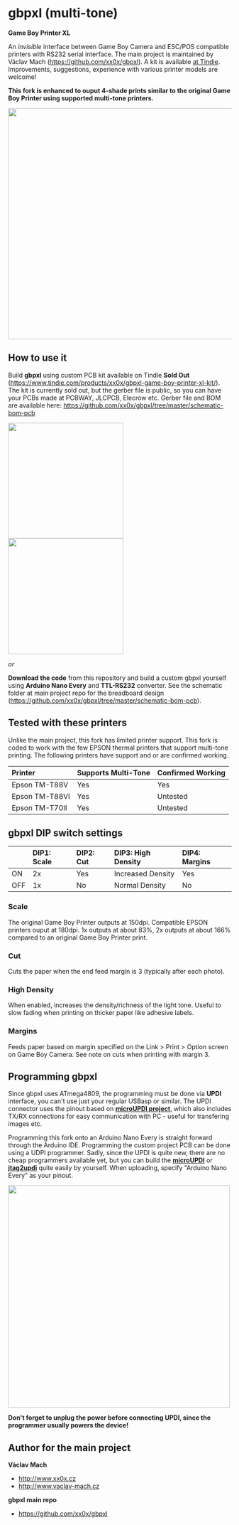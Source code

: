 # gbpxl (multi-tone)

**Game Boy Printer XL**

An *invisible* interface between Game Boy Camera and ESC/POS compatible printers with RS232 serial interface. The main project is maintained by Václav Mach (https://github.com/xx0x/gbpxl). A kit is available [at Tindie](https://www.tindie.com/products/xx0x/gbpxl-game-boy-printer-xl-kit/). 
Improvements, suggestions, experience with various printer models are welcome!

**This fork is enhanced to ouput 4-shade prints similar to the original Game Boy Printer using supported multi-tone printers.**

<img src="https://github.com/cristofercruz/gbpxl-multi-tone/raw/master/docs/gbpxl_multi.jpg" width="520" />

## How to use it

Build **gbpxl** using custom PCB kit available on Tindie **Sold Out** (https://www.tindie.com/products/xx0x/gbpxl-game-boy-printer-xl-kit/). The kit is currently sold out, but the gerber file is public, so you can have your PCBs made at PCBWAY, JLCPCB, Elecrow etc. Gerber file and BOM are available here: https://github.com/xx0x/gbpxl/tree/master/schematic-bom-pcb

<img src="https://github.com/xx0x/gbpxl/raw/master/docs/gbpxl_1.jpg" width="260" /> <img src="https://github.com/xx0x/gbpxl/raw/master/docs/gbpxl_2.jpg" width="260" />

*or*

**Download the code** from this repository and build a custom gbpxl yourself using **Arduino Nano Every** and **TTL-RS232** converter. See the schematic folder at main project repo for the breadboard design (https://github.com/xx0x/gbpxl/tree/master/schematic-bom-pcb).

## Tested with these printers
Unlike the main project, this fork has limited printer support. This fork is coded to work with the few EPSON thermal printers that support multi-tone printing. The following printers have support and or are confirmed working.

| Printer             | Supports Multi-Tone| Confirmed Working |
|:--------------------|:-------------------|:------------------|
|Epson TM-T88V        |Yes                 |Yes                |
|Epson TM-T88VI       |Yes                 |Untested           |
|Epson TM-T70II       |Yes                 |Untested           |

## gbpxl DIP switch settings

|     | DIP1: Scale | DIP2: Cut | DIP3: High Density | DIP4: Margins  |
|:----|:------------|:----------|:-------------------|:---------------|
| ON  |   2x        | Yes       | Increased Density  | Yes            |
| OFF |   1x        | No        | Normal Density     | No             |

### Scale
The original Game Boy Printer outputs at 150dpi. Compatible EPSON printers ouput at 180dpi. 1x outputs at about 83%, 2x outputs at about 166% compared to an original Game Boy Printer print.

### Cut
Cuts the paper when the end feed margin is 3 (typically after each photo).

### High Density
When enabled, increases the density/richness of the light tone. Useful to slow fading when printing on thicker paper like adhesive labels.

### Margins
Feeds paper based on margin specified on the Link > Print > Option screen on Game Boy Camera. See note on cuts when printing with margin 3.
 
 ## Programming gbpxl
 
Since gbpxl uses ATmega4809, the programming must be done via **UPDI** interface, you can't use just your regular USBasp or similar. The UPDI connector uses the pinout based on **[microUPDI project](https://github.com/MCUdude/microUPDI)**, which also includes TX/RX connections for easy communication with PC - useful for transfering images etc.

Programming this fork onto an Arduino Nano Every is straight forward through the Arduino IDE. Programming the custom project PCB can be done using a UDPI programmer. Sadly, since the UPDI is quite new, there are no cheap programmers available yet, but you can build the **[microUPDI](https://github.com/MCUdude/microUPDI)** or **[jtag2updi](https://github.com/ElTangas/jtag2updi)** quite easily by yourself. When uploading, specify "Arduino Nano Every" as your pinout.

<img src="https://github.com/xx0x/gbpxl/raw/master/docs/gbpxl_updi.jpg" width="500" />

**Don't forget to unplug the power before connecting UPDI, since the programmer usually powers the device!**
 
 ## Author for the main project
 
**Václav Mach**
* http://www.xx0x.cz
* http://www.vaclav-mach.cz
 
**gbpxl main repo**
* https://github.com/xx0x/gbpxl
